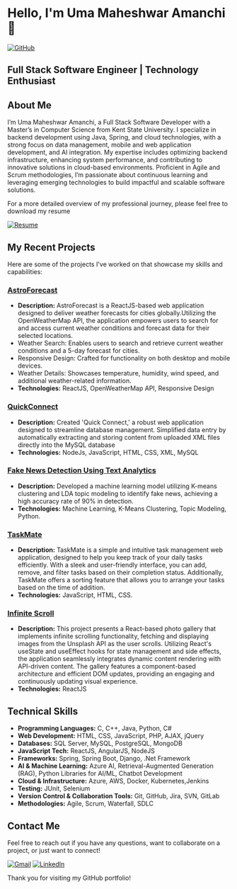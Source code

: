 # Hello, I'm Uma Maheshwar Amanchi 👋

[![GitHub](https://img.shields.io/badge/GitHub-000000?style=for-the-badge&logo=GitHub&logoColor=white)](https://github.com/Umamahesh07)

## Full Stack Software Engineer | Technology Enthusiast

## About Me

I’m Uma Maheshwar Amanchi, a Full Stack Software Developer with a Master’s in Computer Science from Kent State University. I specialize in backend development using Java, Spring, and cloud technologies, with a strong focus on data management, mobile and web application development, and AI integration. My expertise includes optimizing backend infrastructure, enhancing system performance, and contributing to innovative solutions in cloud-based environments. Proficient in Agile and Scrum methodologies, I’m passionate about continuous learning and leveraging emerging technologies to build impactful and scalable software solutions.

For a more detailed overview of my professional journey, please feel free to download my resume

[![Resume](https://img.shields.io/badge/Resume-Download-blue)](https://drive.google.com/file/d/1-ER25NgoLC1-yt2z0BDrHo3Xjnb-gmGv/view?usp=drive_link)

## My Recent Projects

Here are some of the projects I've worked on that showcase my skills and capabilities:

### [AstroForecast](https://github.com/Umamahesh07/AstroForecast)
- **Description:** AstroForecast is a ReactJS-based web application designed to deliver weather forecasts for cities globally.Utilizing the OpenWeatherMap API, the application empowers users to search for and access current weather conditions and forecast data for their selected locations.
- Weather Search: Enables users to search and retrieve current weather conditions and a 5-day forecast for cities.
- Responsive Design: Crafted for functionality on both desktop and mobile devices.
- Weather Details: Showcases temperature, humidity, wind speed, and additional weather-related information.
- **Technologies:** ReactJS, OpenWeatherMap API, Responsive Design

### [QuickConnect](https://github.com/Umamahesh07/QuickConnect)
- **Description:** Created 'Quick Connect,' a robust web application designed to streamline database management. Simplified data entry by automatically extracting and storing content from uploaded XML files directly into the MySQL database
- **Technologies:** NodeJs, JavaScript, HTML, CSS, XML, MySQL

### [Fake News Detection Using Text Analytics](https://github.com/Umamahesh07/Fake-News-Detection-Using-Text-Analytics)
- **Description:** Developed a machine learning model utilizing K-means clustering and LDA topic modeling to identify fake news, achieving a high accuracy rate of 90% in detection.
- **Technologies:** Machine Learning, K-Means Clustering, Topic Modeling, Python.

### [TaskMate](https://github.com/Umamahesh07/TaskMate)
- **Description:** TaskMate is a simple and intuitive task management web application, designed to help you keep track of your daily tasks efficiently. With a sleek and user-friendly interface, you can add, remove, and filter tasks based on their completion status. Additionally, TaskMate offers a sorting feature that allows you to arrange your tasks based on the time of addition.
- **Technologies:** JavaScript, HTML, CSS.

### [Infinite Scroll](https://github.com/Umamahesh07/Infinite_Scroll_React)
- **Description:** This project presents a React-based photo gallery that implements infinite scrolling functionality, fetching and displaying images from the Unsplash API as the user scrolls. Utilizing React's useState and useEffect hooks for state management and side effects, the application seamlessly integrates dynamic content rendering with API-driven content. The gallery features a component-based architecture and efficient DOM updates, providing an engaging and continuously updating visual experience.
- **Technologies:** ReactJS

## Technical Skills

- **Programming Languages:** C, C++, Java, Python, C#
- **Web Development:** HTML, CSS, JavaScript, PHP, AJAX, jQuery
- **Databases:** SQL Server, MySQL, PostgreSQL, MongoDB
- **JavaScript Tech:** ReactJS, AngularJS, NodeJS
- **Frameworks:** Spring, Spring Boot, Django, .Net Framework
- **AI & Machine Learning:** Azure AI, Retrieval-Augmented Generation (RAG), Python Libraries for AI/ML, Chatbot Development
- **Cloud & Infrastructure:** Azure, AWS, Docker, Kubernetes,Jenkins
- **Testing:** JUnit, Selenium
- **Version Control & Collaboration Tools:** Git, GitHub, Jira, SVN, GitLab
- **Methodologies:** Agile, Scrum, Waterfall, SDLC

## Contact Me

Feel free to reach out if you have any questions, want to collaborate on a project, or just want to connect!

[![Gmail](https://img.shields.io/badge/Gmail-D14836?style=for-the-badge&logo=gmail&logoColor=white)](mailto:amanchi.umamaheshwar@gmail.com)
[![LinkedIn](https://img.shields.io/badge/LinkedIn-0077B5?style=for-the-badge&logo=linkedin&logoColor=white)](https://www.linkedin.com/in/umamaheshwar-amanchi/)

Thank you for visiting my GitHub portfolio!
